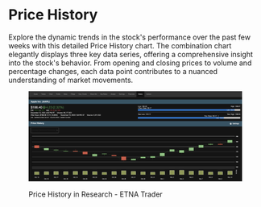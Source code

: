 # Price History

Explore the dynamic trends in the stock's performance over the past few weeks with this detailed Price History chart. The combination chart elegantly displays three key data series, offering a comprehensive insight into the stock's behavior. From opening and closing prices to volume and percentage changes, each data point contributes to a nuanced understanding of market movements.

<figure><img src="../../../../.gitbook/assets/Screenshot 2023-11-13 at 10.44.26.png" alt=""><figcaption><p>Price History in Research - ETNA Trader</p></figcaption></figure>
